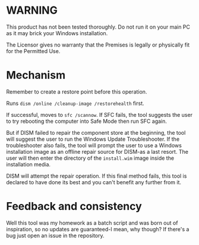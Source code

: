 # WARNING
This product has not been tested thoroughly. Do not run it on your main PC as it may brick your Windows installation.

The Licensor gives no warranty that the Premises is legally or physically fit for the Permitted Use.

# Mechanism
Remember to create a restore point before this operation.

Runs `dism /online /cleanup-image /restorehealth` first. 

If successful, moves to `sfc /scannow`. If SFC fails, the tool suggests the user to try rebooting the computer into Safe Mode then run SFC again.

But if DISM failed to repair the component store at the beginning, the tool will suggest the user to run the Windows Update Troubleshooter. If the troubleshooter also fails, the tool will prompt the user to use a Windows installation image as an offline repair source for DISM-as a last resort. The user will then enter the directory of the `install.wim` image inside the installation media. 

DISM will attempt the repair operation. If this final method fails, this tool is declared to have done its best and you can't benefit any further from it.

# Feedback and consistency
Well this tool was my homework as a batch script and was born out of inspiration, so no updates are guaranteed-I mean, why though? If there's a bug just open an issue in the repository.
